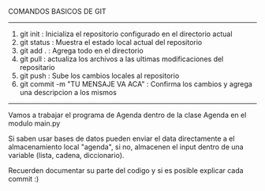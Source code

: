 COMANDOS BASICOS DE GIT

--------------------------------------------------------------------------------------

1. git init : Inicializa el repositorio  configurado en el directorio actual
2. git status : Muestra el estado local actual del repositorio
3. git add . : Agrega todo en el directorio
4. git pull : actualiza los archivos a las ultimas modificaciones del repositario
5. git push : Sube los cambios locales al repositorio
6. git commit -m "TU MENSAJE VA ACA" : Confirma los cambios y agrega una descripcion a los mismos

--------------------------------------------------------------------------------------

Vamos a trabajar el programa de Agenda dentro de la clase Agenda en el modulo main.py

Si saben usar bases de datos pueden enviar el data directamente a el almacenamiento local "agenda", si no, almacenen el input dentro de una variable (lista, cadena, diccionario).

Recuerden documentar su parte del codigo y si es posible explicar cada commit :)

